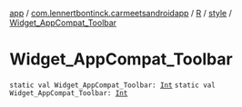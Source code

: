 [app](../../../index.md) / [com.lennertbontinck.carmeetsandroidapp](../../index.md) / [R](../index.md) / [style](index.md) / [Widget_AppCompat_Toolbar](./-widget_-app-compat_-toolbar.md)

# Widget_AppCompat_Toolbar

`static val Widget_AppCompat_Toolbar: `[`Int`](https://kotlinlang.org/api/latest/jvm/stdlib/kotlin/-int/index.html)
`static val Widget_AppCompat_Toolbar: `[`Int`](https://kotlinlang.org/api/latest/jvm/stdlib/kotlin/-int/index.html)